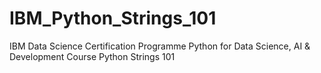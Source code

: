 # IBM_Python_Strings_101
IBM Data Science Certification Programme Python for Data Science, AI &amp; Development Course Python Strings 101
